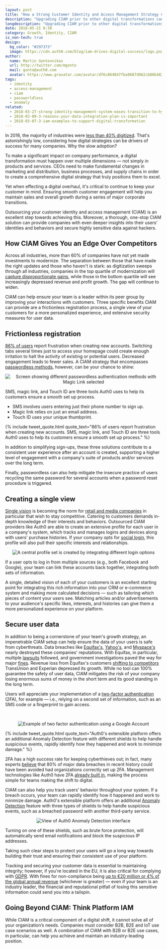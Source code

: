 ```yaml
---
layout: post
title: "How a Strong Customer Identity and Access Management Strategy Can Drive Digital Success"
description: "Upgrading CIAM prior to other digital transformations can help maintain a positive user experience and high level of engagement with your platform."
longdescription: "Upgrading CIAM prior to other digital transformations can help maintain a positive user experience and high level of engagement with your platform. Read about three specific benefits CIAM can provide to help you achieve and maintain an industry-leading position."
date: 2018-05-21 8:30
category: Growth, Identity, CIAM
is_non-tech: true
design: 
  bg_color: "#297373"
  image: https://cdn.auth0.com/blog/iam-drives-digital-success/logo.png
author:
  name: Martin Gontovnikas
  url: http://twitter.com/mgonto
  mail: gonto@auth0.com
  avatar: https://www.gravatar.com/avatar/df6c864847fba9687d962cb80b482764??s=60
tags: 
  - identity
  - access-management
  - ciam
  - passworldless
  - anomaly
related:
  - 2018-03-27-strong-identity-management-system-eases-transition-to-hybrid-cloud
  - 2018-03-09-3-reasons-your-data-integration-plan-is-important
  - 2018-03-07-3-iam-examples-to-support-digital-transformation
---
```


In 2016, the majority of industries were [less than 40% digitized](https://www.mckinsey.com/business-functions/digital-mckinsey/our-insights/the-case-for-digital-reinvention). That's astonishingly low, considering how digital strategies can be drivers of success for many companies. Why the slow adoption?

To make a significant impact on company performance, a digital transformation must happen over multiple dimensions — not simply in products and services. CEOs need to make fundamental changes in marketing and distribution, business processes, and supply chains in order to create a comprehensive digital strategy that truly positions them to excel. 

Yet when effecting a digital overhaul, it's critical to continue to keep your customer in mind. Ensuring smooth customer engagement will help you maintain sales and overall growth during a series of major corporate transitions.

Outsourcing your customer identity and access management (CIAM) is an excellent step towards achieving this. Moreover, a thorough, one-stop CIAM solution can provide companies with even deeper insights into their users' identities and behaviors and secure highly sensitive data against hackers.

## How CIAM Gives You an Edge Over Competitors

Across all industries, more than 60% of companies have not yet made investments to modernize. The separation between those that have made the right updates and those who haven't is stark: as digitization sweeps through all industries, companies in the top quartile of modernization will [capture disproportionate gains](https://www.mckinsey.com/business-functions/digital-mckinsey/our-insights/the-case-for-digital-reinvention), while those in the bottom quartile will see increasingly depressed revenue and profit growth. The gap will continue to widen.

CIAM can help ensure your team is a leader within its peer group by improving your interactions with customers. Three specific benefits CIAM can provide are a frictionless registration process, a single view of your customers for a more personalized experience, and extensive security measures for user data.

## Frictionless registration 

[86% of users](http://www.webhostingbuzz.com/blog/2013/03/21/whos-sharing-what/) report frustration when creating new accounts. Switching tabs several times just to access your homepage could create enough irritation to halt the activity of existing or potential users. Decreased engagement leads to fewer sales. A CIAM strategy that encompasses [passwordless methods](https://auth0.com/passwordless), however, can be your chance to shine:

<p style="text-align: center;">
  <img src="https://cdn.auth0.com/blog/digital-success-through-customer-identity-and-access-management/magic-link.png" alt="Screen showing different passwordless authentication methods with Magic Link selected">
</p>

SMS, magic link, and Touch ID are three tools Auth0 uses to help its customers ensure a smooth set up process. 

* SMS involves users entering just their phone number to sign up.
* Magic link relies on just an email address.
* Touch ID uses your unique thumbprint.

{% include tweet_quote.html quote_text="86% of users report frustration when creating new accounts. SMS, magic link, and Touch ID are three tools Auth0 uses to help its customers ensure a smooth set up process." %}

In addition to simplifying sign-ups, these three solutions contribute to a consistent user experience after an account is created, supporting a higher level of engagement with a company's suite of products and/or services over the long term.

Finally, passwordless can also help mitigate the insecure practice of users recycling the same password for several accounts when a password reset procedure is triggered. 

## Creating a single view

[Single vision](https://auth0.com/blog/the-three-best-ways-to-create-the-single-vision-of-a-customer/) is becoming the norm for [retail and media companies](https://www.mckinsey.com/business-functions/digital-mckinsey/our-insights/the-case-for-digital-reinvention) in particular that wish to stay competitive. Catering to customers demands in-depth knowledge of their interests and behaviors. Outsourced CIAM providers like Auth0 are able to create an extensive profile for each user in a company's system, which tracks and manages logins and devices along with users' purchase histories. If your company opts for [social login](https://auth0.com/learn/social-login/), this profile will also pull their specific interests and relationships. 

<p style="text-align: center;">
  <img src="https://cdn.auth0.com/blog/digital-success-through-customer-identity-and-access-management/central-profile.png" alt="A central profile set is created by integrating different login options">
</p>

If a user opts to log in from multiple sources (e.g., both Facebook and Google), your team can link these accounts back together, integrating both sets of information. 

A single, detailed vision of each of your customers is an excellent starting point for integrating this rich information into your CRM or e-commerce system and making more calculated decisions — such as tailoring which pieces of content your users see. Matching articles and/or advertisements to your audience's specific likes, interests, and histories can give them a more personalized experience on your platform. 

## Secure user data

In addition to being a cornerstone of your team's growth strategy, an impenetrable CIAM setup can help ensure the data of your users is safe from cyberthreats. Data breaches like [Equifax's](https://auth0.com/blog/equifax-data-breach/), [Yahoo's](https://auth0.com/blog/yahoo-confirms-data-breach-of-half-a-billion-user-accounts/), and [Myspace's](https://techcrunch.com/2016/05/31/recently-confirmed-myspace-hack-could-be-the-largest-yet/) nearly destroyed these companies' reputations. With Equifax, in particular, multiple [lawsuits](http://bgr.com/2017/09/08/equifax-hack-lawsuit-class-action-how-to-join/) followed, and government investigations paved the way for major [fines](https://www.reuters.com/article/us-equifax-cyber-ftc/ftc-probes-equifax-top-democrat-likens-it-to-enron-idUSKCN1BP1VX). Revenue loss from Equifax's customers [shifting to competitors](https://www.wsj.com/articles/hack-puts-equifax-at-risk-of-pullback-by-lenders-1505253402) TransUnion and Experian depressed its growth. While no tool can 100% guarantee the safety of user data, CIAM mitigates the risk of your company losing enormous sums of money in the short term and its good standing in the long term.

Users will appreciate your implementation of a [two-factor authentication](https://auth0.com/learn/two-factor-authentication/) (2FA), for example — i.e., relying on a second set of information, such as an SMS code or a fingerprint to gain access. 

 <p style="text-align: center;">
  <img src="https://cdn.auth0.com/blog/digital-success-through-customer-identity-and-access-management/2-step-verification-google.png" alt="Example of two factor authentication using a Google Account">
</p>

{% include tweet_quote.html quote_text="Auth0's extensible platform offers an additional Anomaly Detection feature with different shields to help handle suspicious events, rapidly identify how they happened and work to minimize damage." %}

2FA has a high success rate for keeping cyberthieves out; in fact, many experts [believe](https://www.slideshare.net/cheapsslsecurity/vip-strong-authentication-no-passwords-infographic-by-symantec) that 80% of major data breaches in recent history could have been avoided had organizations correctly set up 2FA. Management technologies like Auth0 have 2FA [already built in](https://auth0.com/learn/two-factor-authentication/), making the process simple for teams making the shift to digital.

CIAM can also help you track users' behavior throughout your system. If a breach occurs, your team can rapidly identify how it happened and work to minimize damage. Auth0's extensible platform offers an additional [Anomaly Detection](https://auth0.com/docs/anomaly-detection) feature with three types of shields to help handle suspicious events, such as a breached password with another third-party service. 

<p style="text-align: center;">
  <img src="https://cdn.auth0.com/blog/digital-success-through-customer-identity-and-access-management/anomaly-detection-overview.png" alt="View of Auth0 Anomaly Detection interface">
</p>

Turning on one of these shields, such as brute force protection, will automatically send email notifications and block the suspicious IP addresses.

Taking such clear steps to protect your users will go a long way towards building their trust and ensuring their consistent use of your platform.

Tracking and securing your customer data is essential to maintaining integrity; however, if you're located in the EU, it is also critical for complying with [GDPR](https://auth0.com/gdpr). With fines for non-compliance being [up to €20 million or 4% of the global annual revenue](https://auth0.com/gdpr) (whichever is greater) — even if your team is an industry leader, the financial and reputational pitfall of losing this sensitive information could send you into a tailspin.

## Going Beyond CIAM: Think Platform IAM

While CIAM is a critical component of a digital shift, it cannot solve all of your organization’s needs. Companies must consider B2B, B2E and IoT use case scenarios as well. A combination of CIAM with B2B or B2E use cases, in particular, can help you achieve and maintain an industry-leading position.
